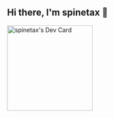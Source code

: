 ## Hi there, I'm spinetax 👋

<a href="https://app.daily.dev/spinetax"><img src="https://api.daily.dev/devcards/46ca081829ca431e92fbe65cb9808ebf.png?r=g6n" width="200" alt="spinetax's Dev Card"/></a>

